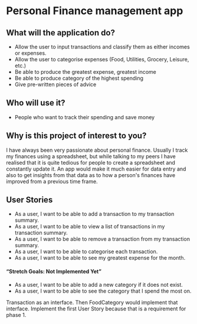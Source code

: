 # Personal Finance management app

## What will the application do?

- Allow the user to input transactions and classify them as either incomes or expenses.
- Allow the user to categorise expenses (Food, Utilities, Grocery, Leisure, etc.)
- Be able to produce the greatest expense, greatest income
- Be able to produce category of the highest spending
- Give pre-written pieces of advice

## Who will use it?

- People who want to track their spending and save money

## Why is this project of interest to you?

I have always been very passionate about personal finance. Usually I track
my finances using a spreadsheet, but while talking to my peers I have
realised that it is quite tedious for people to create a spreadsheet
and constantly update it. An app would make it much easier for
data entry and also to get insights from that data as to how
a person's finances have improved from a previous time frame.

## User Stories

- As a user, I want to be able to add a transaction to my transaction summary.
- As a user, I want to be able to view a list of transactions in my transaction summary.
- As a user, I want to be able to remove a transaction from my transaction summary.
- As a user, I want to be able to categorise each transaction.
- As a user, I want to be able to see my greatest expense for the month.

#### “Stretch Goals: Not Implemented Yet”
- As a user, I want to be able to add a new category if it does not exist.
- As a user, I want to be able to see the category that I spend the most on.


Transaction as an interface. Then FoodCategory would implement that interface.
Implement the first User Story because that is a requirement for phase 1.